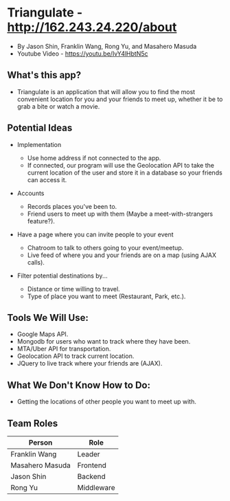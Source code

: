 # Triangulate - http://162.243.24.220/about
* By Jason Shin, Franklin Wang, Rong Yu, and Masahero Masuda
* Youtube Video - https://youtu.be/IvY4lHbtN5c

## What's this app?
* Triangulate is an application that will allow you to find the most
  convenient location for you and your friends to meet up, whether
  it be to grab a bite or watch a movie.

## Potential Ideas
* Implementation
  * Use home address if not connected to the app.
  * If connected, our program will use the Geolocation API to take the current
    location of the user and store it in a database so your friends can access it.

* Accounts
  * Records places you've been to.
  * Friend users to meet up with them (Maybe a meet-with-strangers feature?).
  
* Have a page where you can invite people to your event
  * Chatroom to talk to others going to your event/meetup.
  * Live feed of where you and your friends are on a map (using AJAX calls).

* Filter potential destinations by...
  * Distance or time willing to travel.
  * Type of place you want to meet (Restaurant, Park, etc.).

## Tools We Will Use:
* Google Maps API.
* Mongodb for users who want to track where they have been.
* MTA/Uber API for transportation.
* Geolocation API to track current location.
* JQuery to live track where your friends are (AJAX).

## What We Don't Know How to Do:
* Getting the locations of other people you want to meet up with.

## Team Roles
|Person            |Role           |
|------------------|---------------|
| Franklin Wang    |Leader	   |
| Masahero Masuda  |Frontend       |
| Jason Shin       |Backend        |
| Rong Yu	   |Middleware     |
